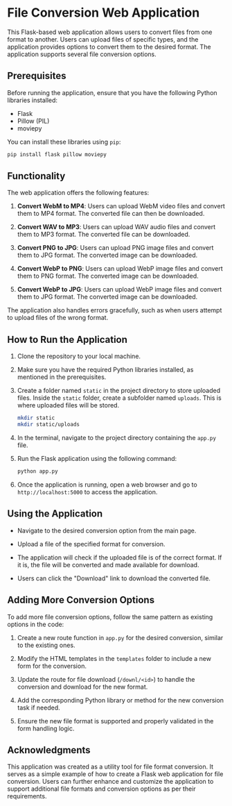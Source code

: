# File Conversion Web Application

This Flask-based web application allows users to convert files from one format to another. Users can upload files of specific types, and the application provides options to convert them to the desired format. The application supports several file conversion options.

## Prerequisites

Before running the application, ensure that you have the following Python libraries installed:

- Flask
- Pillow (PIL)
- moviepy

You can install these libraries using `pip`:

```bash
pip install flask pillow moviepy
```

## Functionality

The web application offers the following features:

1. **Convert WebM to MP4**: Users can upload WebM video files and convert them to MP4 format. The converted file can then be downloaded.

2. **Convert WAV to MP3**: Users can upload WAV audio files and convert them to MP3 format. The converted file can be downloaded.

3. **Convert PNG to JPG**: Users can upload PNG image files and convert them to JPG format. The converted image can be downloaded.

4. **Convert WebP to PNG**: Users can upload WebP image files and convert them to PNG format. The converted image can be downloaded.

5. **Convert WebP to JPG**: Users can upload WebP image files and convert them to JPG format. The converted image can be downloaded.

The application also handles errors gracefully, such as when users attempt to upload files of the wrong format.

## How to Run the Application

1. Clone the repository to your local machine.

2. Make sure you have the required Python libraries installed, as mentioned in the prerequisites.

3. Create a folder named `static` in the project directory to store uploaded files. Inside the `static` folder, create a subfolder named `uploads`. This is where uploaded files will be stored.

   ```bash
   mkdir static
   mkdir static/uploads
   ```

4. In the terminal, navigate to the project directory containing the `app.py` file.

5. Run the Flask application using the following command:

   ```bash
   python app.py
   ```

6. Once the application is running, open a web browser and go to `http://localhost:5000` to access the application.

## Using the Application

- Navigate to the desired conversion option from the main page.

- Upload a file of the specified format for conversion.

- The application will check if the uploaded file is of the correct format. If it is, the file will be converted and made available for download.

- Users can click the "Download" link to download the converted file.

## Adding More Conversion Options

To add more file conversion options, follow the same pattern as existing options in the code:

1. Create a new route function in `app.py` for the desired conversion, similar to the existing ones.

2. Modify the HTML templates in the `templates` folder to include a new form for the conversion.

3. Update the route for file download (`/downl/<id>`) to handle the conversion and download for the new format.

4. Add the corresponding Python library or method for the new conversion task if needed.

5. Ensure the new file format is supported and properly validated in the form handling logic.

## Acknowledgments

This application was created as a utility tool for file format conversion. It serves as a simple example of how to create a Flask web application for file conversion. Users can further enhance and customize the application to support additional file formats and conversion options as per their requirements.
